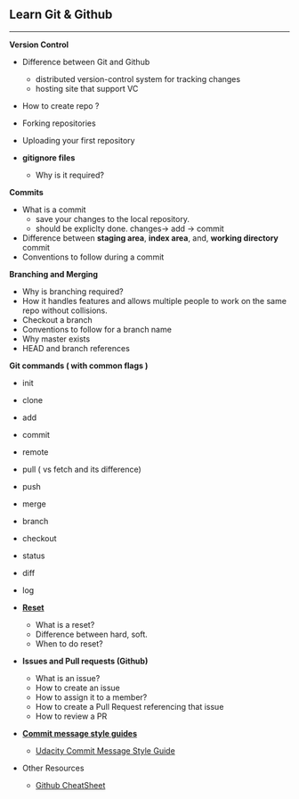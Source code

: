 ## Learn Git & Github
-----


**Version Control**

- Difference between Git and Github
    - distributed version-control system for tracking changes
    - hosting site that support VC
   
- How to create repo ?
- Forking repositories
- Uploading your first repository
- **gitignore files**
    - Why is it required?
    

**Commits**
- What is a commit
    - save your changes to the local repository.
    - should be expliclty done. changes-> add -> commit 
- Difference between **staging area**, **index area**, and, **working directory** commit
- Conventions to follow during a commit


**Branching and Merging**
- Why is branching required?
- How it handles features and allows multiple people to work on the same repo without collisions.
- Checkout a branch
- Conventions to follow for a branch name
- Why master exists
- HEAD and branch references


**Git commands ( with common flags )**

- init
- clone
- add
- commit
- remote
- pull ( vs fetch and its difference)
- push
- merge
- branch
- checkout
- status
- diff
- log

- **[Reset](https://www.atlassian.com/git/tutorials/undoing-changes/git-reset)**
    - What is a reset?
    - Difference between hard, soft.
    - When to do reset?

- **Issues and Pull requests (Github)**
    - What is an issue?
    - How to create an issue
    - How to assign it to a member?
    - How to create a Pull Request referencing that issue
    - How to review a PR

- **[Commit message style guides](https://chris.beams.io/posts/git-commit/)**
    - [Udacity Commit Message Style Guide](https://udacity.github.io/git-styleguide/)

- Other Resources

    - [Github CheatSheet](https://education.github.com/git-cheat-sheet-education.pdf)
